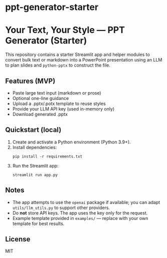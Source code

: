 # ppt-generator-starter
# Your Text, Your Style — PPT Generator (Starter)

This repository contains a starter Streamlit app and helper modules to convert bulk text or markdown into a PowerPoint presentation using an LLM to plan slides and `python-pptx` to construct the file.

## Features (MVP)
- Paste large text input (markdown or prose)
- Optional one-line guidance
- Upload a .pptx/.potx template to reuse styles
- Provide your LLM API key (used in-memory only)
- Download generated .pptx

## Quickstart (local)
1. Create and activate a Python environment (Python 3.9+).
2. Install dependencies:
   ```
   pip install -r requirements.txt
   ```
3. Run the Streamlit app:
   ```
   streamlit run app.py
   ```

## Notes
- The app attempts to use the `openai` package if available; you can adapt `utils/llm_utils.py` to support other providers.
- Do **not** store API keys. The app uses the key only for the request.
- Example template provided in `examples/` — replace with your own template for best results.

## License
MIT
